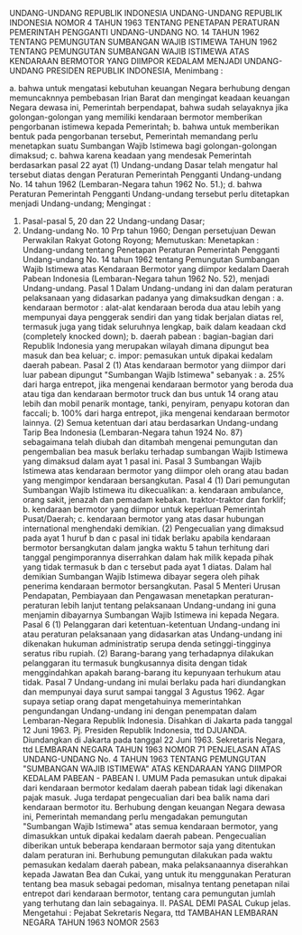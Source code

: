  UNDANG-UNDANG REPUBLIK INDONESIA UNDANG-UNDANG REPUBLIK INDONESIA NOMOR 4 TAHUN 1963 TENTANG PENETAPAN PERATURAN PEMERINTAH PENGGANTI UNDANG-UNDANG NO. 14 TAHUN 1962 TENTANG PEMUNGUTAN SUMBANGAN WAJIB ISTIMEWA TAHUN 1962 TENTANG PEMUNGUTAN SUMBANGAN WAJIB ISTIMEWA ATAS KENDARAAN BERMOTOR YANG DIIMPOR KEDALAM MENJADI UNDANG-UNDANG PRESIDEN REPUBLIK INDONESIA,
Menimbang :

a. bahwa untuk mengatasi kebutuhan keuangan Negara berhubung dengan memuncaknnya pembebasan Irian Barat dan mengingat keadaan keuangan Negara dewasa ini, Pemerintah berpendapat, bahwa sudah selayaknya jika golongan-golongan yang memiliki kendaraan bermotor memberikan pengorbanan istimewa kepada Pemerintah;
b. bahwa untuk memberikan bentuk pada pengorbanan tersebut, Pemerintah memandang perlu menetapkan suatu Sumbangan Wajib Istimewa bagi golongan-golongan dimaksud;
c. bahwa karena keadaan yang mendesak Pemerintah berdasarkan pasal 22 ayat (1) Undang-undang Dasar telah mengatur hal tersebut diatas dengan Peraturan Pemerintah Pengganti Undang-undang No. 14 tahun 1962 (Lembaran-Negara tahun 1962 No. 51.);
d. bahwa Peraturan Pemerintah Pengganti Undang-undang tersebut perlu ditetapkan menjadi Undang-undang;
Mengingat :

1. Pasal-pasal 5, 20 dan 22 Undang-undang Dasar;
2. Undang-undang No. 10 Prp tahun 1960; Dengan persetujuan Dewan Perwakilan Rakyat Gotong Royong; Memutuskan: Menetapkan : Undang-undang tentang Penetapan Peraturan Pemerintah Pengganti Undang-undang No. 14 tahun 1962 tentang Pemungutan Sumbangan Wajib Istimewa atas Kendaraan Bermotor yang diimpor kedalam Daerah Pabean Indonesia (Lembaran-Negara tahun 1962 No. 52), menjadi Undang-undang.
Pasal 1
Dalam Undang-undang ini dan dalam peraturan pelaksanaan yang didasarkan padanya yang dimaksudkan dengan :
a. kendaraan bermotor : alat-alat kendaraan beroda dua atau lebih yang mempunyai daya penggerak sendiri dan yang tidak berjalan diatas rel, termasuk juga yang tidak seluruhnya lengkap, baik dalam keadaan ckd (completely knocked down);
b. daerah pabean : bagian-bagian dari Republik Indonesia yang merupakan wilayah dimana dipungut bea masuk dan bea keluar;
c. impor: pemasukan untuk dipakai kedalam daerah pabean.
Pasal 2
(1) Atas kendaraan bermotor yang diimpor dari luar pabean dipungut "Sumbangan Wajib Istimewa" sebanyak :
a. 25% dari harga entrepot, jika mengenai kendaraan bermotor yang beroda dua atau tiga dan kendaraan bermotor truck dan bus untuk 14 orang atau lebih dan mobil penarik montage, tanki, penyiram, penyapu kotoran dan faccali;
b. 100% dari harga entrepot, jika mengenai kendaraan bermotor lainnya.
(2) Semua ketentuan dari atau berdasarkan Undang-undang Tarip Bea Indonesia (Lembaran-Negara tahun 1924 No. 87) sebagaimana telah diubah dan ditambah mengenai pemungutan dan pengembalian bea masuk berlaku terhadap sumbangan Wajib Istimewa yang dimaksud dalam ayat 1 pasal ini.
Pasal 3
Sumbangan Wajib Istimewa atas kendaraan bermotor yang diimpor oleh orang atau badan yang mengimpor kendaraan bersangkutan.
Pasal 4
(1) Dari pemungutan Sumbangan Wajib Istimewa itu dikecualikan:
a. kendaraan ambulance, orang sakit, jenazah dan pemadam kebakan. traktor-traktor dan forklif;
b. kendaraan bermotor yang diimpor untuk keperluan Pemerintah Pusat/Daerah;
c. kendaraan bermotor yang atas dasar hubungan international menghendaki demikian.
(2) Pengecualian yang dimaksud pada ayat 1 huruf b dan c pasal ini tidak berlaku apabila kendaraan bermotor bersangkutan dalam jangka waktu 5 tahun terhitung dari tanggal pengimporannya diserrahkan dalam hak milik kepada pihak yang tidak termasuk b dan c tersebut pada ayat 1 diatas. Dalam hal demikian Sumbangan Wajib Istimewa dibayar segera oleh pihak penerima kendaraan bermotor bersangkutan.
Pasal 5
Menteri Urusan Pendapatan, Pembiayaan dan Pengawasan menetapkan peraturan-peraturan lebih lanjut tentang pelaksanaan Undang-undang ini guna menjamin dibayarnya Sumbangan Wajib Istimewa ini kepada Negara.
Pasal 6
(1) Pelanggaran dari ketentuan-ketentuan Undang-undang ini atau peraturan pelaksanaan yang didasarkan atas Undang-undang ini dikenakan hukuman administratip serupa denda setinggi-tingginya seratus ribu rupiah.
(2) Barang-barang yang terhadapnya dilakukan pelanggaran itu termasuk bungkusannya disita dengan tidak menggindahkan apakah barang-barang itu kepunyaan terhukum atau tidak.
Pasal 7
Undang-undang ini mulai berlaku pada hari diundangkan dan mempunyai daya surut sampai tanggal 3 Agustus 1962. Agar supaya setiap orang dapat mengetahuinya memerintahkan pengundangan Undang-undang ini dengan penempatan dalam Lembaran-Negara Republik Indonesia. Disahkan di Jakarta pada tanggal 12 Juni 1963. Pj. Presiden Republik Indonesia, ttd DJUANDA. Diundangkan di Jakarta pada tanggal 22 Juni 1963. Sekretaris Negara, ttd LEMBARAN NEGARA TAHUN 1963 NOMOR 71 PENJELASAN ATAS UNDANG-UNDANG No. 4 TAHUN 1963 TENTANG PEMUNGUTAN "SUMBANGAN WAJIB ISTIMEWA" ATAS KENDARAAN YANG DIIMPOR KEDALAM PABEAN - PABEAN I. UMUM Pada pemasukan untuk dipakai dari kendaraan bermotor kedalam daerah pabean tidak lagi dikenakan pajak masuk. Juga terdapat pengecualian dari bea balik nama dari kendaraan bermotor itu. Berhubung dengan keuangan Negara dewasa ini, Pemerintah memandang perlu mengadakan pemungutan "Sumbangan Wajib Istimewa" atas semua kendaraan bermotor, yang dimasukkan untuk dipakai kedalam daerah pabean. Pengecualian diberikan untuk beberapa kendaraan bermotor saja yang ditentukan dalam peraturan ini. Berhubung pemungutan dilakukan pada waktu pemasukan kedalam daerah pabean, maka pelaksanaannya diserahkan kepada Jawatan Bea dan Cukai, yang untuk itu menggunakan Peraturan tentang bea masuk sebagai pedoman, misalnya tentang penetapan nilai entrepot dari kendaraan bermotor, tentang cara pemungutan jumlah yang terhutang dan lain sebagainya. II. PASAL DEMI PASAL Cukup jelas. Mengetahui : Pejabat Sekretaris Negara, ttd TAMBAHAN LEMBARAN NEGARA TAHUN 1963 NOMOR 2563